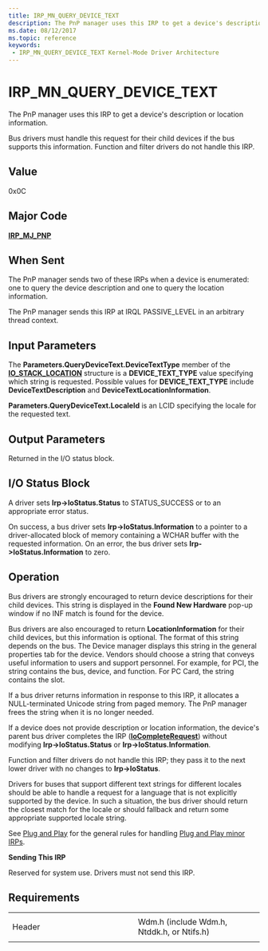 ```yaml
---
title: IRP_MN_QUERY_DEVICE_TEXT
description: The PnP manager uses this IRP to get a device's description or location information.Bus drivers must handle this request for their child devices if the bus supports this information. Function and filter drivers do not handle this IRP.
ms.date: 08/12/2017
ms.topic: reference
keywords:
 - IRP_MN_QUERY_DEVICE_TEXT Kernel-Mode Driver Architecture
---
```


# IRP\_MN\_QUERY\_DEVICE\_TEXT


The PnP manager uses this IRP to get a device's description or location information.

Bus drivers must handle this request for their child devices if the bus supports this information. Function and filter drivers do not handle this IRP.

## Value

0x0C

## Major Code

[**IRP\_MJ\_PNP**](irp-mj-pnp.md)

## When Sent

The PnP manager sends two of these IRPs when a device is enumerated: one to query the device description and one to query the location information.

The PnP manager sends this IRP at IRQL PASSIVE\_LEVEL in an arbitrary thread context.

## Input Parameters


The **Parameters.QueryDeviceText.DeviceTextType** member of the [**IO\_STACK\_LOCATION**](/windows-hardware/drivers/ddi/wdm/ns-wdm-_io_stack_location) structure is a **DEVICE\_TEXT\_TYPE** value specifying which string is requested. Possible values for **DEVICE\_TEXT\_TYPE** include **DeviceTextDescription** and **DeviceTextLocationInformation**.

**Parameters.QueryDeviceText.LocaleId** is an LCID specifying the locale for the requested text.

## Output Parameters


Returned in the I/O status block.

## I/O Status Block


A driver sets **Irp-&gt;IoStatus.Status** to STATUS\_SUCCESS or to an appropriate error status.

On success, a bus driver sets **Irp-&gt;IoStatus.Information** to a pointer to a driver-allocated block of memory containing a WCHAR buffer with the requested information. On an error, the bus driver sets **Irp-&gt;IoStatus.Information** to zero.

## Operation

Bus drivers are strongly encouraged to return device descriptions for their child devices. This string is displayed in the **Found New Hardware** pop-up window if no INF match is found for the device.

Bus drivers are also encouraged to return **LocationInformation** for their child devices, but this information is optional. The format of this string depends on the bus. The Device manager displays this string in the general properties tab for the device. Vendors should choose a string that conveys useful information to users and support personnel. For example, for PCI, the string contains the bus, device, and function. For PC Card, the string contains the slot.

If a bus driver returns information in response to this IRP, it allocates a NULL-terminated Unicode string from paged memory. The PnP manager frees the string when it is no longer needed.

If a device does not provide description or location information, the device's parent bus driver completes the IRP ([**IoCompleteRequest**](/windows-hardware/drivers/ddi/wdm/nf-wdm-iocompleterequest)) without modifying **Irp-&gt;IoStatus.Status** or **Irp-&gt;IoStatus.Information**.

Function and filter drivers do not handle this IRP; they pass it to the next lower driver with no changes to **Irp-&gt;IoStatus**.

Drivers for buses that support different text strings for different locales should be able to handle a request for a language that is not explicitly supported by the device. In such a situation, the bus driver should return the closest match for the locale or should fallback and return some appropriate supported locale string.

See [Plug and Play](./introduction-to-plug-and-play.md) for the general rules for handling [Plug and Play minor IRPs](plug-and-play-minor-irps.md).

**Sending This IRP**

Reserved for system use. Drivers must not send this IRP.

## Requirements

<table>
<colgroup>
<col width="50%" />
<col width="50%" />
</colgroup>
<tbody>
<tr class="odd">
<td><p>Header</p></td>
<td>Wdm.h (include Wdm.h, Ntddk.h, or Ntifs.h)</td>
</tr>
</tbody>
</table>

 

